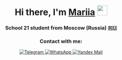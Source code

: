 <h1 align="center">Hi there, I'm <a href="https://daniilshat.ru/" target="_blank">Mariia</a>
<img src="https://github.com/blackcater/blackcater/raw/main/images/Hi.gif" height="32"/></h1>
<h3 align="center">School 21 student from Moscow (Russia) 🇷🇺</h3>
<h3 align="center">Contact with me: </h3>
<div style="text-align: center;">
    <a href="https://t.me/janethph" target="_blank">
        <img src="https://img.shields.io/badge/Telegram-2CA5E0?style=for-the-badge&logo=telegram&logoColor=white" alt="Telegram">
    </a>
    <a href="https://wa.me/79032229843" target="_blank">
        <img src="https://img.shields.io/badge/WhatsApp-25D366?style=for-the-badge&logo=whatsapp&logoColor=white" alt="WhatsApp">
    </a>
    <a href="mailto:shevchenk0.maria@yandex.ru" target="_blank">
        <img src="https://img.shields.io/badge/Yandex%20Mail-FFCC00?style=for-the-badge&logo=yandex&logoColor=white" alt="Yandex Mail">
    </a>
</div>
